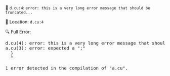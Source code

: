 📝 `d.cu:4`: `error: this is a very long error message that should be truncated...`

📍 Location: `d.cu:4`

🔍 Full Error:

<pre>
d.cu(4): error: this is a very long error message that should be truncated to ensure that the summary does not exceed the limit and still has balanced backticks
a.cu(3): error: expected a ";"
  }
  ^

1 error detected in the compilation of "a.cu".
</pre>
